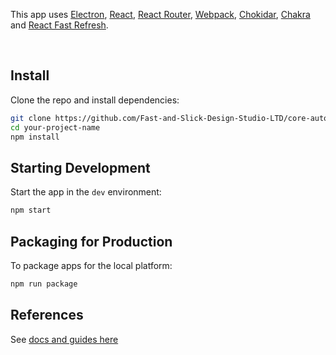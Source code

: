 <p>
  This app uses <a href="https://electron.atom.io/">Electron</a>, <a href="https://facebook.github.io/react/">React</a>, <a href="https://github.com/reactjs/react-router">React Router</a>, <a href="https://webpack.js.org/">Webpack</a>, <a href="https://github.com/paulmillr/chokidar">Chokidar</a>, <a href="https://chakra-ui.com/">Chakra</a> and <a href="https://www.npmjs.com/package/react-refresh">React Fast Refresh</a>.
</p>

<br>

## Install

Clone the repo and install dependencies:

```bash
git clone https://github.com/Fast-and-Slick-Design-Studio-LTD/core-autobody-bms-sync-app.git your-project-name
cd your-project-name
npm install
```

## Starting Development

Start the app in the `dev` environment:

```bash
npm start
```

## Packaging for Production

To package apps for the local platform:

```bash
npm run package
```

## References

See [docs and guides here](https://github.com/electron-react-boilerplate/electron-react-boilerplate)

